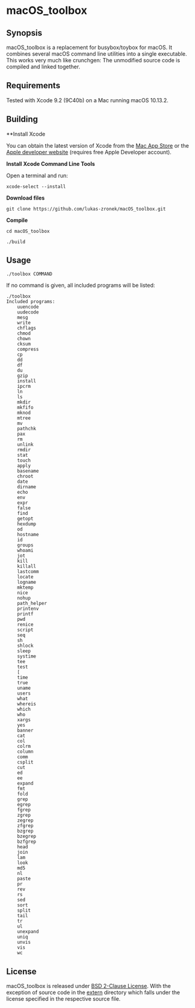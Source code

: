 # macOS_toolbox

## Synopsis

macOS_toolbox is a replacement for busybox/toybox for macOS. It combines several macOS command line utilities into a single executable.
This works very much like crunchgen: The unmodified source code is compiled and linked together.

## Requirements

Tested with Xcode 9.2 (9C40b) on a Mac running macOS 10.13.2.

## Building

**Install Xcode

You can obtain the latest version of Xcode from the [Mac App Store](http://itunes.apple.com/us/app/xcode/id497799835) or the [Apple developer website](https://developer.apple.com/download/) (requires free Apple Developer account).

**Install Xcode Command Line Tools**

Open a terminal and run:
```
xcode-select --install
```

**Download files**
```
git clone https://github.com/lukas-zronek/macOS_toolbox.git
```

**Compile**
```
cd macOS_toolbox
```
```
./build
```

## Usage

```
./toolbox COMMAND
```

If no command is given, all included programs will be listed:

```
./toolbox
Included programs:
	uuencode
	uudecode
	mesg
	write
	chflags
	chmod
	chown
	cksum
	compress
	cp
	dd
	df
	du
	gzip
	install
	ipcrm
	ln
	ls
	mkdir
	mkfifo
	mknod
	mtree
	mv
	pathchk
	pax
	rm
	unlink
	rmdir
	stat
	touch
	apply
	basename
	chroot
	date
	dirname
	echo
	env
	expr
	false
	find
	getopt
	hexdump
	od
	hostname
	id
	groups
	whoami
	jot
	kill
	killall
	lastcomm
	locate
	logname
	mktemp
	nice
	nohup
	path_helper
	printenv
	printf
	pwd
	renice
	script
	seq
	sh
	shlock
	sleep
	systime
	tee
	test
	[
	time
	true
	uname
	users
	what
	whereis
	which
	who
	xargs
	yes
	banner
	cat
	col
	colrm
	column
	comm
	csplit
	cut
	ed
	ee
	expand
	fmt
	fold
	grep
	egrep
	fgrep
	zgrep
	zegrep
	zfgrep
	bzgrep
	bzegrep
	bzfgrep
	head
	join
	lam
	look
	md5
	nl
	paste
	pr
	rev
	rs
	sed
	sort
	split
	tail
	tr
	ul
	unexpand
	uniq
	unvis
	vis
	wc
```

## License

macOS_toolbox is released under [BSD 2-Clause License](https://github.com/lukas-zronek/macOS_toolbox/blob/master/LICENSE).
With the exception of source code in the [extern](https://github.com/lukas-zronek/macOS_toolbox/tree/master/extern) directory which falls under the license specified in the respective source file.
